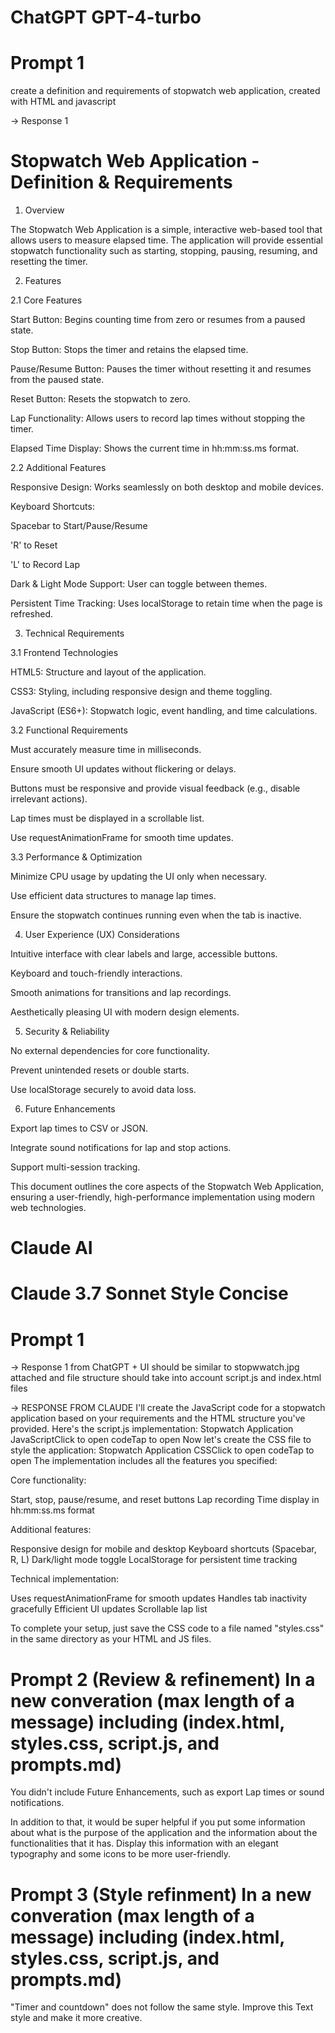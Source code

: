 # ChatGPT GPT-4-turbo

# Prompt 1
create a definition and requirements of stopwatch web application, created with HTML and javascript

-> Response 1

# Stopwatch Web Application - Definition & Requirements

1. Overview

The Stopwatch Web Application is a simple, interactive web-based tool that allows users to measure elapsed time. The application will provide essential stopwatch functionality such as starting, stopping, pausing, resuming, and resetting the timer.

2. Features

2.1 Core Features

Start Button: Begins counting time from zero or resumes from a paused state.

Stop Button: Stops the timer and retains the elapsed time.

Pause/Resume Button: Pauses the timer without resetting it and resumes from the paused state.

Reset Button: Resets the stopwatch to zero.

Lap Functionality: Allows users to record lap times without stopping the timer.

Elapsed Time Display: Shows the current time in hh:mm:ss.ms format.

2.2 Additional Features

Responsive Design: Works seamlessly on both desktop and mobile devices.

Keyboard Shortcuts:

Spacebar to Start/Pause/Resume

'R' to Reset

'L' to Record Lap

Dark & Light Mode Support: User can toggle between themes.

Persistent Time Tracking: Uses localStorage to retain time when the page is refreshed.

3. Technical Requirements

3.1 Frontend Technologies

HTML5: Structure and layout of the application.

CSS3: Styling, including responsive design and theme toggling.

JavaScript (ES6+): Stopwatch logic, event handling, and time calculations.

3.2 Functional Requirements

Must accurately measure time in milliseconds.

Ensure smooth UI updates without flickering or delays.

Buttons must be responsive and provide visual feedback (e.g., disable irrelevant actions).

Lap times must be displayed in a scrollable list.

Use requestAnimationFrame for smooth time updates.

3.3 Performance & Optimization

Minimize CPU usage by updating the UI only when necessary.

Use efficient data structures to manage lap times.

Ensure the stopwatch continues running even when the tab is inactive.

4. User Experience (UX) Considerations

Intuitive interface with clear labels and large, accessible buttons.

Keyboard and touch-friendly interactions.

Smooth animations for transitions and lap recordings.

Aesthetically pleasing UI with modern design elements.

5. Security & Reliability

No external dependencies for core functionality.

Prevent unintended resets or double starts.

Use localStorage securely to avoid data loss.

6. Future Enhancements

Export lap times to CSV or JSON.

Integrate sound notifications for lap and stop actions.

Support multi-session tracking.

This document outlines the core aspects of the Stopwatch Web Application, ensuring a user-friendly, high-performance implementation using modern web technologies.


# Claude AI
# Claude 3.7 Sonnet Style Concise

# Prompt 1
-> Response 1 from ChatGPT
+
UI should be similar to stopwwatch.jpg attached and file structure should take into account script.js and index.html files


-> RESPONSE FROM CLAUDE
I'll create the JavaScript code for a stopwatch application based on your requirements and the HTML structure you've provided. Here's the script.js implementation:
Stopwatch Application JavaScriptClick to open codeTap to open
Now let's create the CSS file to style the application:
Stopwatch Application CSSClick to open codeTap to open
The implementation includes all the features you specified:

Core functionality:

Start, stop, pause/resume, and reset buttons
Lap recording
Time display in hh:mm:ss.ms format


Additional features:

Responsive design for mobile and desktop
Keyboard shortcuts (Spacebar, R, L)
Dark/light mode toggle
LocalStorage for persistent time tracking


Technical implementation:

Uses requestAnimationFrame for smooth updates
Handles tab inactivity gracefully
Efficient UI updates
Scrollable lap list



To complete your setup, just save the CSS code to a file named "styles.css" in the same directory as your HTML and JS files.


# Prompt 2 (Review & refinement) In a new converation (max length of a message) including (index.html, styles.css, script.js, and prompts.md)

You didn't include Future Enhancements, such as export Lap times or sound notifications.

In addition to that, it would be super helpful if you put some information about what is the purpose of the application and the information about the functionalities that it has. Display this information with an elegant typography and some icons to be more user-friendly.

# Prompt 3 (Style refinment) In a new converation (max length of a message) including (index.html, styles.css, script.js, and prompts.md)

"Timer and countdown" does not follow the same style. Improve this Text style and make it more creative.